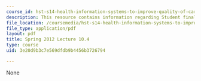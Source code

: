 ```yaml
---
course_id: hst-s14-health-information-systems-to-improve-quality-of-care-in-resource-poor-settings-spring-2012
description: This resource contains information regarding Student final project presentations.
file_location: /coursemedia/hst-s14-health-information-systems-to-improve-quality-of-care-in-resource-poor-settings-spring-2012/3e20d9b3c7e569dfdb9b4456b3726794_MITHST_S14S12_proj_s12_2.pdf
file_type: application/pdf
layout: pdf
title: Spring 2012 Lecture 10.4
type: course
uid: 3e20d9b3c7e569dfdb9b4456b3726794

---
```

None